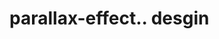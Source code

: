 # parallax-effect.. desgin                                                                                                                                                                                                                                                                                                                                                                                                                                                                                                                                  
